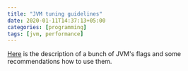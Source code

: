 ```yaml
---
title: "JVM tuning guidelines"
date: 2020-01-11T14:37:13+05:00
categories: [programming]
tags: [jvm, performance]
---
```

[Here](https://ionutbalosin.com/2020/01/hotspot-jvm-performance-tuning-guidelines/#garbage_collectors) is the description of a bunch of JVM's flags and some recommendations how to use them.
